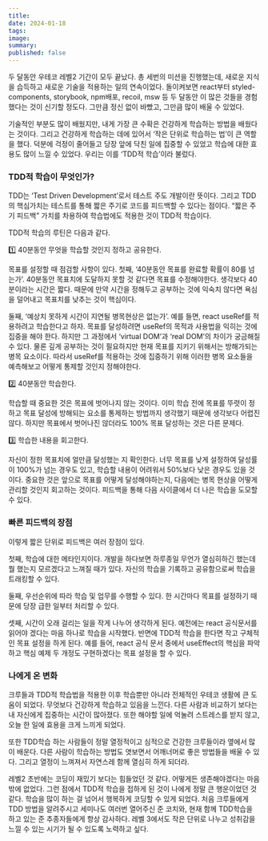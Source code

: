 ```yaml
---
title: 
date: 2024-01-18
tags: 
image: 
summary: 
published: false
---
```


두 달동안 우테코 레벨2 기간이 모두 끝났다. 총 세번의 미션을 진행했는데, 새로운 지식을 습득하고 새로운 기술을 적용하는 일의 연속이었다. 돌이켜보면 react부터 styled-components, storybook, npm배포, recoil, msw 등 두 달동안 이 많은 것들을 경험했다는 것이 신기할 정도다. 그만큼 정신 없이 바빴고, 그만큼 많이 배울 수 있었다.

기술적인 부분도 많이 배웠지만, 내게 가장 큰 수확은 건강하게 학습하는 방법을 배웠다는 것이다. 그리고 건강하게 학습하는 데에 있어서 ‘작은 단위로 학습하는 법’이 큰 역할을 했다. 덕분에 걱정이 줄어들고 당장 앞에 닥친 일에 집중할 수 있었고 학습에 대한 효용도 많이 느낄 수 있었다. 우리는 이를 ‘TDD적 학습’이라 불렀다.

### TDD적 학습이 무엇인가?

TDD는 ‘Test Driven Development’로서 테스트 주도 개발이란 뜻이다. 그리고 TDD의 핵심가치는 테스트를 통해 짧은 주기로 코드를 피드백할 수 있다는 점이다. “짧은 주기 피드백” 가치를 차용하여 학습법에도 적용한 것이 TDD적 학습이다.

TDD적 학습의 루틴은 다음과 같다.

1️⃣ 40분동안 무엇을 학습할 것인지 정하고 공유한다.

목표를 설정할 때 점검할 사항이 있다. 첫째, ‘40분동안 목표를 완료할 확률이 80를 넘는가’. 40분동안 목표치에 도달하지 못할 것 같다면 목표를 수정해야한다. 생각보다 40분이라는 시간은 짧다. 때문에 만약 시간을 정해두고 공부하는 것에 익숙치 않다면 욕심을 덜어내고 목표치를 낮추는 것이 핵심이다.

둘째, ‘예상치 못하게 시간이 지연될 병목현상은 없는가’. 예를 들면, react useRef를 적용하려고 학습한다고 하자. 목표를 달성하려면 useRef의 목적과 사용법을 익히는 것에 집중을 해야 한다. 하지만 그 과정에서 ‘virtual DOM’과 ‘real DOM’의 차이가 궁금해질 수 있다. 물론 깊게 공부하는 것이 필요하지만 현재 목표를 지키기 위해서는 방해가되는 병목 요소이다. 따라서 useRef를 적용하는 것에 집중하기 위해 이러한 병목 요소들을 예측해보고 어떻게 통제할 것인지 정해야한다.

2️⃣ 40분동안 학습한다.

학습할 때 중요한 것은 목표에 벗어나지 않는 것이다. 이미 학습 전에 목표를 뚜렷이 정하고 목표 달성에 방해되는 요소를 통제하는 방법까지 생각했기 때문에 생각보다 어렵진 않다. 하지만 목표에서 벗어나진 않더라도 100% 목표 달성하는 것은 다른 문제다.

3️⃣ 학습한 내용을 회고한다.

자신이 정한 목표치에 얼만큼 달성했는 지 확인한다. 너무 목표를 낮게 설정하여 달성률이 100%가 넘는 경우도 있고, 학습할 내용이 어려워서 50%보다 낮은 경우도 있을 것이다. 중요한 것은 앞으로 목표를 어떻게 달성해야하는지, 다음에는 병목 현상을 어떻게 관리할 것인지 회고하는 것이다. 피드백을 통해 다음 사이클에서 더 나은 학습을 도모할 수 있다.

### 빠른 피드백의 장점

이렇게 짧은 단위로 피드백은 여러 장점이 있다.

첫째, 학습에 대한 메타인지이다. 개발을 하다보면 하루종일 무언가 열심히하긴 했는데 뭘 했는지 모르겠다고 느껴질 때가 있다. 자신의 학습을 기록하고 공유함으로써 학습을 트래킹할 수 있다.

둘째, 우선순위에 따라 학습 및 업무를 수행할 수 있다. 한 시간마다 목표를 설정하기 때문에 당장 급한 일부터 처리할 수 있다.

셋째, 시간이 오래 걸리는 일을 작게 나누어 생각하게 된다. 예전에는 react 공식문서를 읽어야 겠다는 마음 하나로 학습을 시작했다. 반면에 TDD적 학습을 한다면 작고 구체적인 목표 설정을 하게 된다. 예를 들어, react 공식 문서 중에서 useEffect의 핵심을 파악하고 핵심 예제 두 개정도 구현하겠다는 목표 설정을 할 수 있다.

### 나에게 온 변화

크루들과 TDD적 학습법을 적용한 이후 학습뿐만 아니라 전체적인 우테코 생활에 큰 도움이 되었다. 무엇보다 건강하게 학습하고 있음을 느낀다. 다른 사람과 비교하기 보다는 내 자신에게 집중하는 시간이 많아졌다. 또한 해야할 일에 억눌려 스트레스를 받지 않고, 오늘 한 일에 효용을 크게 느끼게 되었다.

또한 TDD학습 하는 사람들이 정말 열정적이고 심적으로 건강한 크루들이라 옆에서 많이 배운다. 다른 사람이 학습하는 방법도 엿보면서 어깨너머로 좋은 방법들을 배울 수 있다. 그리고 열정이 느껴져서 자연스레 함께 열심히 하게 되더라.

레벨2 초반에는 코딩이 재밌기 보다는 힘들었던 것 같다. 어떻게든 생존해야겠다는 마음밖에 없었다. 그런 점에서 TDD적 학습을 접하게 된 것이 나에게 정말 큰 행운이었던 것 같다. 학습을 많이 하는 걸 넘어서 행복하게 코딩할 수 있게 되었다. 처음 크루들에게 TDD 방법을 알려주시고 세미나도 여러번 열어주신 준 코치와, 현재 함께 TDD학습을 하고 있는 준 추종자들에게 항상 감사하다. 레벨 3에서도 작은 단위로 나누고 성취감을 느낄 수 있는 시기가 될 수 있도록 노력하고 싶다.